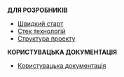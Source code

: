 **ДЛЯ РОЗРОБНИКІВ**

- [Швидкий старт](quick_start.md)
- [Стек технологій](tech_stack.md)
- [Структура проекту](struct_of_project.md)

**КОРИСТУВАЦЬКА ДОКУМЕНТАЦІЯ**

- [Користувацька документація](user_docs.md)

